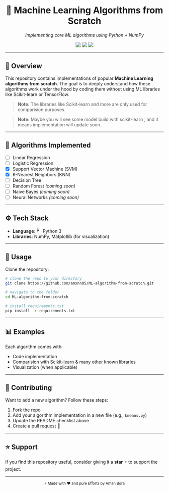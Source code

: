 <div align="center">



# 🚀 Machine Learning Algorithms from Scratch


<p><em>Implementing core ML algorithms using Python + NumPy</em></p>


<p>
<img src="https://img.shields.io/badge/Python-3.9+-blue?logo=python"/>
<img src="https://img.shields.io/badge/NumPy-1.x-orange?logo=numpy"/>
<img src="https://img.shields.io/github/stars/amxnn05/ML-algorithm-from-scratch?style=social"/>
</p>
</div>

---


## 📌 Overview
This repository contains implementations of popular **Machine Learning algorithms from scratch**. The goal is to deeply understand how these algorithms work under the hood by coding them without using ML libraries like Scikit-learn or TensorFlow.

> **Note:** The libraries like Scikit-learn and more are only used for comparision purposes.

> **Note:** Maybe you will see some model build with scikit-learn , and it means implementation will update soon..
---

## 📂 Algorithms Implemented
- [ ] Linear Regression
- [ ] Logistic Regression
- [x] Support Vector Machine (SVM)
- [x] K-Nearest Neighbors (KNN)
- [ ] Decision Tree
- [ ] Random Forest *(coming soon)*
- [ ] Naive Bayes *(coming soon)*
- [ ] Neural Networks *(coming soon)*

---

## ⚙️ Tech Stack
- **Language**: <img alt="Python Logo" src="https://upload.wikimedia.org/wikipedia/commons/c/c3/Python-logo-notext.svg" width="16"/> Python 3
- **Libraries**: NumPy, Matplotlib (for visualization)

---

## 📖 Usage
Clone the repository:
```bash
# clone the repo to your directory
git clone https://github.com/amxnn05/ML-algorithm-from-scratch.git

# navigate to the folder
cd ML-algorithm-from-scratch

# install requirements.txt
pip install -r requirements.txt
```

---

## 📊 Examples
Each algorithm comes with:
- Code implementation 
- Comparision with Scikit-learn & many other known libraries
- Visualization (when applicable)

---

## 🧩 Contributing
Want to add a new algorithm? Follow these steps:
1. Fork the repo
2. Add your algorithm implementation in a new file (e.g., `kmeans.py`)
3. Update the README checklist above
4. Create a pull request 🎉

---

## ⭐ Support
If you find this repository useful, consider giving it a **star** ⭐ to support the project.

---

<div align="center">
<sub>⚡ Made with ❤️ and pure Efforts by Aman Bora</sub>
</div>

